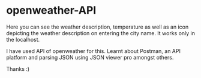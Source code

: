 # openweather-API

Here you can see the weather description, temperature as well as an icon depicting the weather description on entering the city name. 
It works only in the localhost. 

I have used API of openweather for this. 
Learnt about Postman, an API platform and parsing JSON using JSON viewer pro amongst others. 

Thanks :)
